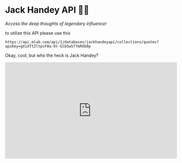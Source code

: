 # Jack Handey API 🙇💭
*Access the deep thoughts of legendary influencer*

to utilize this API please use this

```
https://api.mlab.com/api/1/databases/jackhandeyapi/collections/quotes?apiKey=gViXTt2ltpcF0a-Ot-Glb5w577mRXb0p
```

Okay, cool, but who the heck is Jack Handey?
<iframe width="560" height="315" src="https://www.youtube.com/embed/8ax96iVmTCI?list=PLfpbZvWz5uKsMnGlsoDUnXjn_TfrGBJKO" frameborder="0" allowfullscreen></iframe>

